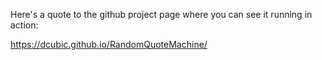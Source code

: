 Here's a quote to the github project page where you can see it running in action:

https://dcubic.github.io/RandomQuoteMachine/
